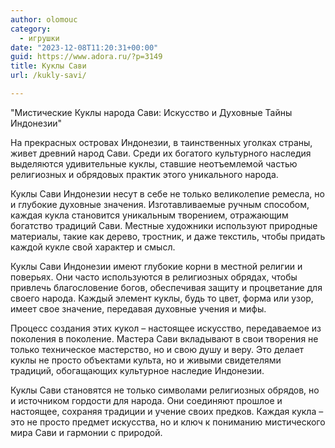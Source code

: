 ```yaml
---
author: olomouc
category:
  - игрушки
date: "2023-12-08T11:20:31+00:00"
guid: https://www.adora.ru/?p=3149
title: Куклы Сави
url: /kukly-savi/

---
```

"Мистические Куклы народа Сави: Искусство и Духовные Тайны Индонезии"

На прекрасных островах Индонезии, в таинственных уголках страны, живет древний народ Сави. Среди их богатого культурного наследия выделяются удивительные куклы, ставшие неотъемлемой частью религиозных и обрядовых практик этого уникального народа.

Куклы Сави Индонезии несут в себе не только великолепие ремесла, но и глубокие духовные значения. Изготавливаемые ручным способом, каждая кукла становится уникальным творением, отражающим богатство традиций Сави. Местные художники используют природные материалы, такие как дерево, тростник, и даже текстиль, чтобы придать каждой кукле свой характер и смысл.

Куклы Сави Индонезии имеют глубокие корни в местной религии и поверьях. Они часто используются в религиозных обрядах, чтобы привлечь благословение богов, обеспечивая защиту и процветание для своего народа. Каждый элемент куклы, будь то цвет, форма или узор, имеет свое значение, передавая духовные учения и мифы.

Процесс создания этих кукол – настоящее искусство, передаваемое из поколения в поколение. Мастера Сави вкладывают в свои творения не только техническое мастерство, но и свою душу и веру. Это делает куклы не просто объектами культа, но и живыми свидетелями традиций, обогащающих культурное наследие Индонезии.

Куклы Сави становятся не только символами религиозных обрядов, но и источником гордости для народа. Они соединяют прошлое и настоящее, сохраняя традиции и учение своих предков. Каждая кукла – это не просто предмет искусства, но и ключ к пониманию мистического мира Сави и гармонии с природой.
